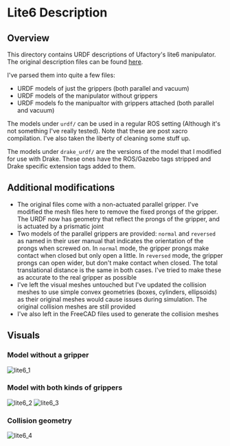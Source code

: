 # Lite6 Description

## Overview

This directory contains URDF descriptions of Ufactory's lite6 manipulator. The original description files can be found [here](https://github.com/xArm-Developer/xarm_ros/tree/master).

I've parsed them into quite a few files:

* URDF models of just the grippers (both parallel and vacuum)
* URDF models of the manipulator without grippers
* URDF models fo the manipualtor with grippers attached (both parallel and vacuum)

The models under `urdf/` can be used in a regular ROS setting (Although it's not something I've really tested). Note that these are post xacro compilation. I've also taken the liberty of cleaning some stuff up.

The models under `drake_urdf/` are the versions of the model that I modified for use with Drake. These ones have the ROS/Gazebo tags stripped and Drake specific extension tags added to them.

## Additional modifications

* The original files come with a non-actuated parallel gripper. I've modified the mesh files here to remove the fixed prongs of the gripper. The URDF now has geometry that reflect the prongs of the gripper, and is actuated by a prismatic joint
* Two models of the parallel grippers are provided: `normal` and `reversed` as named in their user manual that indicates the orientation of the prongs when screwed on. In `normal` mode, the gripper prongs make contact when closed but only open a little. In `reversed` mode, the gripper prongs can open wider, but don't make contact when closed. The total translational distance is the same in both cases. I've tried to make these as accurate to the real gripper as possible
* I've left the visual meshes untouched but I've updated the collision meshes to use simple convex geometries (boxes, cylinders, ellipsoids) as their original meshes would cause issues during simulation. The original collision meshes are still provided
* I've also left in the FreeCAD files used to generate the collision meshes

## Visuals

### Model without a gripper

![lite6_1](https://github.com/shrenikm/robot_models/assets/11331850/50338225-e20e-4287-9cbe-dde16f7799b3)

### Model with both kinds of grippers

![lite6_2](https://github.com/shrenikm/robot_models/assets/11331850/432ec05c-9eb6-484f-bd22-f184455ed823)
![lite6_3](https://github.com/shrenikm/robot_models/assets/11331850/0ba226d8-899b-484e-8002-7cc5db81e0a6)

### Collision geometry

![lite6_4](https://github.com/shrenikm/robot_models/assets/11331850/77bad031-50a1-483a-a5a1-b7b4f8d535fb)



